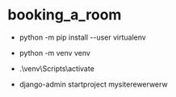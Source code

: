 # booking_a_room

- python -m pip install --user virtualenv
- python -m venv venv
- .\venv\Scripts\activate

- django-admin startproject mysiterewerwerw